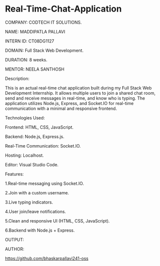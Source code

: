# Real-Time-Chat-Application

COMPANY: CODTECH IT SOLUTIONS.

NAME: MADDIPATLA PALLAVI 

INTERN ID: CT08DG1127

DOMAIN: Full Stack Web Development.

DURATION: 8 weeks.

MENTOR: NEELA SANTHOSH

Description:

This is an actual real-time chat application built during my Full Stack Web Development Internship. It allows multiple users to join a shared chat room, send and receive messages in real-time, and know who is typing. The application utilizes Node.js, Express, and Socket.IO for real-time communication with a minimal and responsive frontend.

Technologies Used:

Frontend: HTML, CSS, JavaScript.

Backend: Node.js, Express.js.

Real-Time Communication: Socket.IO.

Hosting: Localhost.

Editor: Visual Studio Code.

Features:

1.Real-time messaging using Socket.IO.

2.Join with a custom username.

3.Live typing indicators.

4.User join/leave notifications.

5.Clean and responsive UI (HTML, CSS, JavaScript).

6.Backend with Node.js + Express.

OUTPUT:


AUTHOR:

https://github.com/bhaskarpallavi241-oss
